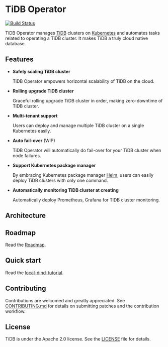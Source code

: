 # TiDB Operator

[![Build Status](https://internal.pingcap.net/jenkins/job/build_tidb_operator_master/badge/icon)](https://internal.pingcap.net/jenkins/job/build_tidb_operator_master)

TiDB Operator manages [TiDB](https://github.com/pingcap/tidb) clusters on [Kubernetes](https://kubernetes.io) and automates tasks related to operating a TiDB cluster. It makes TiDB a truly cloud native database.


## Features

- __Safely scaling TiDB cluster__

    TiDB Operator empowers horizontal scalability of TiDB on the cloud.

- __Rolling upgrade TiDB cluster__

    Graceful rolling upgrade TiDB cluster in order, making zero-downtime of TiDB cluster.

- __Multi-tenant support__

    Users can deploy and manage multiple TiDB cluster on a single Kubernetes easily.

- __Auto fail-over__ (WIP)

    TiDB Operator will automatically do fail-over for your TiDB cluster when node failures.

- __Support Kubernetes package manager__

    By embracing Kubernetes package manager [Helm](https://helm.sh), users can easily deploy TiDB clusters with only one command.

- __Automatically monitoring TiDB cluster at creating__

    Automatically deploy Prometheus, Grafana for TiDB cluster monitoring.

## Architecture

## Roadmap

Read the [Roadmap](./ROADMAP.md).

## Quick start

Read the [local-dind-tutorial](./docs/local-dind-tutorial.md).

## Contributing

Contributions are welcomed and greatly appreciated. See [CONTRIBUTING.md](./docs/CONTRIBUTING.md) for details on submitting patches and the contribution workflow.

## License
TiDB is under the Apache 2.0 license. See the [LICENSE](./LICENSE) file for details.
